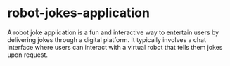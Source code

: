 # robot-jokes-application
 A robot joke application is a fun and interactive way to entertain users by delivering jokes through a digital platform. It typically involves a chat interface where users can interact with a virtual robot that tells them jokes upon request.
